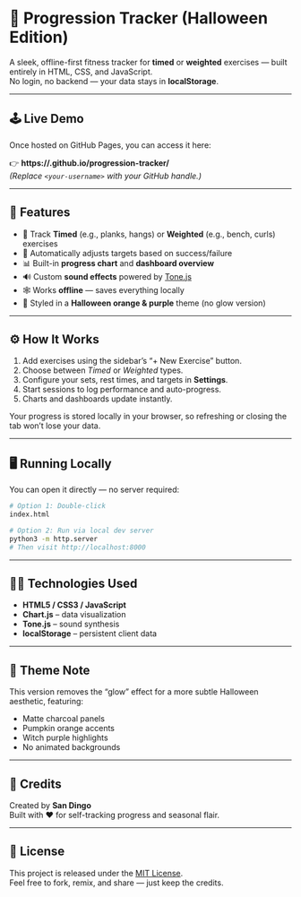 # 🎃 Progression Tracker (Halloween Edition)

A sleek, offline-first fitness tracker for **timed** or **weighted** exercises — built entirely in HTML, CSS, and JavaScript.  
No login, no backend — your data stays in **localStorage**.

---

## 🕹️ Live Demo
Once hosted on GitHub Pages, you can access it here:

👉 **https://<your-username>.github.io/progression-tracker/**  
*(Replace `<your-username>` with your GitHub handle.)*

---

## 🧩 Features

- 💪 Track **Timed** (e.g., planks, hangs) or **Weighted** (e.g., bench, curls) exercises  
- 🧠 Automatically adjusts targets based on success/failure  
- 📊 Built-in **progress chart** and **dashboard overview**  
- 🔊 Custom **sound effects** powered by [Tone.js](https://tonejs.github.io/)  
- 🕸️ Works **offline** — saves everything locally  
- 🧡 Styled in a **Halloween orange & purple** theme (no glow version)

---

## ⚙️ How It Works

1. Add exercises using the sidebar’s “+ New Exercise” button.  
2. Choose between *Timed* or *Weighted* types.  
3. Configure your sets, rest times, and targets in **Settings**.  
4. Start sessions to log performance and auto-progress.  
5. Charts and dashboards update instantly.

Your progress is stored locally in your browser, so refreshing or closing the tab won’t lose your data.

---

## 🖥️ Running Locally

You can open it directly — no server required:

```bash
# Option 1: Double-click
index.html

# Option 2: Run via local dev server
python3 -m http.server
# Then visit http://localhost:8000
```

---

## 🧙‍♂️ Technologies Used

- **HTML5 / CSS3 / JavaScript**
- **Chart.js** – data visualization  
- **Tone.js** – sound synthesis  
- **localStorage** – persistent client data  

---

## 👻 Theme Note

This version removes the “glow” effect for a more subtle Halloween aesthetic, featuring:
- Matte charcoal panels  
- Pumpkin orange accents  
- Witch purple highlights  
- No animated backgrounds  

---

## 🪩 Credits

Created by **San Dingo**  
Built with ❤️ for self-tracking progress and seasonal flair.

---

## 📄 License

This project is released under the [MIT License](LICENSE).  
Feel free to fork, remix, and share — just keep the credits.
